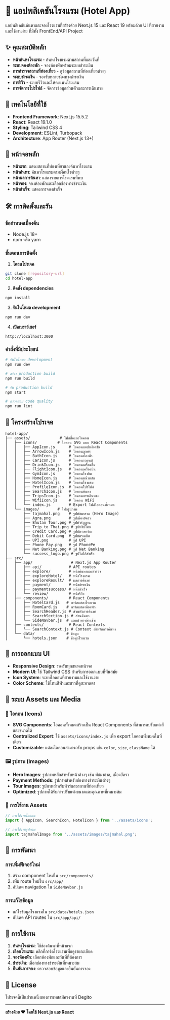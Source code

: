 # 🏨 แอปพลิเคชันโรงแรม (Hotel App)

แอปพลิเคชันค้นหาและจองโรงแรมที่สร้างด้วย Next.js 15 และ React 19 พร้อมด้วย UI ที่สวยงามและใช้งานง่าย ที่มีทั้ง FrontEnd/API Project

## ✨ คุณสมบัติหลัก

- **หน้าค้นหาโรงแรม** - ค้นหาโรงแรมตามสถานที่และวันที่
- **ระบบจองห้องพัก** - จองห้องพักพร้อมระบบชำระเงิน
- **การสำรวจสถานที่ท่องเที่ยว** - ดูข้อมูลสถานที่ท่องเที่ยวต่างๆ
- **ระบบชำระเงิน** - รองรับหลายช่องทางชำระเงิน
- **การรีวิว** - ระบบรีวิวและให้คะแนนโรงแรม
- **การจัดการโปรไฟล์** - จัดการข้อมูลส่วนตัวและการเดินทาง

## 🚀 เทคโนโลยีที่ใช้

- **Frontend Framework**: Next.js 15.5.2
- **React**: React 19.1.0
- **Styling**: Tailwind CSS 4
- **Development**: ESLint, Turbopack
- **Architecture**: App Router (Next.js 13+)

## 📱 หน้าจอหลัก

- **หน้าแรก**: แสดงสถานที่ท่องเที่ยวและค้นหาโรงแรม
- **หน้าค้นหา**: ค้นหาโรงแรมตามเงื่อนไขต่างๆ
- **หน้าผลการค้นหา**: แสดงรายการโรงแรมที่พบ
- **หน้าจอง**: จองห้องพักและเลือกช่องทางชำระเงิน
- **หน้าสำเร็จ**: แสดงการจองสำเร็จ

## 🛠️ การติดตั้งและรัน

### ข้อกำหนดเบื้องต้น
- Node.js 18+ 
- npm หรือ yarn

### ขั้นตอนการติดตั้ง

1. **โคลนโปรเจค**
```bash
git clone [repository-url]
cd hotel-app
```

2. **ติดตั้ง dependencies**
```bash
npm install
```

3. **รันในโหมด development**
```bash
npm run dev
```

4. **เปิดเบราว์เซอร์**
```
http://localhost:3000
```

### คำสั่งที่มีประโยชน์

```bash
# รันในโหมด development
npm run dev

# สร้าง production build
npm run build

# รัน production build
npm start

# ตรวจสอบ code quality
npm run lint
```

## 📁 โครงสร้างโปรเจค

```
hotel-app/
├── assets/             # ไฟล์สื่อและไอคอน
│   ├── icons/         # ไอคอน SVG แบบ React Components
│   │   ├── AppIcon.js      # ไอคอนแอปพลิเคชัน
│   │   ├── ArrowIcon.js    # ไอคอนลูกศร
│   │   ├── BathIcon.js     # ไอคอนห้องน้ำ
│   │   ├── CarIcon.js      # ไอคอนรถยนต์
│   │   ├── DrinkIcon.js    # ไอคอนเครื่องดื่ม
│   │   ├── FlightIcon.js   # ไอคอนเครื่องบิน
│   │   ├── GymIcon.js      # ไอคอนโรงยิม
│   │   ├── HomeIcon.js     # ไอคอนหน้าหลัก
│   │   ├── HotelIcon.js    # ไอคอนโรงแรม
│   │   ├── ProfileIcon.js  # ไอคอนโปรไฟล์
│   │   ├── SearchIcon.js   # ไอคอนค้นหา
│   │   ├── TripsIcon.js    # ไอคอนการเดินทาง
│   │   ├── WifiIcon.js     # ไอคอน WiFi
│   │   └── index.js        # Export ไฟล์ไอคอนทั้งหมด
│   └── images/        # ไฟล์รูปภาพ
│       ├── tajmahal.png    # รูปทัชมาฮาล (Hero Image)
│       ├── Agra.png        # รูปเมืองอัครา
│       ├── Bhutan Tour.png # รูปทัวร์ภูฏาน
│       ├── Trip to Thai.png # รูปทริปไทย
│       ├── Credit Card.png # รูปบัตรเครดิต
│       ├── Debit Card.png  # รูปบัตรเดบิต
│       ├── UPI.png         # รูป UPI
│       ├── Phone Pay.png   # รูป PhonePe
│       ├── Net Banking.png # รูป Net Banking
│       └── success_logo.png # รูปโลโก้สำเร็จ
├── src/
│   ├── app/                 # Next.js App Router
│   │   ├── api/            # API routes
│   │   ├── explore/        # หน้าค้นหาและสำรวจ
│   │   ├── exploreHotel/   # หน้าโรงแรม
│   │   ├── exploreResult/  # ผลการค้นหา
│   │   ├── payment/        # หน้าชำระเงิน
│   │   ├── paymentsuccess/ # หน้าสำเร็จ
│   │   └── review/         # หน้ารีวิว
│   ├── components/         # React Components
│   │   ├── HotelCard.js   # การ์ดแสดงโรงแรม
│   │   ├── RoomCard.js    # การ์ดแสดงห้องพัก
│   │   ├── SearchHeader.js # ส่วนหัวการค้นหา
│   │   ├── SearchSection.js # ส่วนค้นหา
│   │   └── SideNavbar.js  # แถบนำทางด้านข้าง
│   ├── contexts/           # React Contexts
│   │   └── SearchContext.js # Context สำหรับการค้นหา
│   └── data/              # ข้อมูล
│       └── hotels.json    # ข้อมูลโรงแรม
```

## 🎨 การออกแบบ UI

- **Responsive Design**: รองรับทุกขนาดหน้าจอ
- **Modern UI**: ใช้ Tailwind CSS สำหรับการออกแบบที่ทันสมัย
- **Icon System**: ระบบไอคอนที่สวยงามและใช้งานง่าย
- **Color Scheme**: ใช้โทนสีฟ้าและขาวที่ดูสะอาดตา

## 🎯 ระบบ Assets และ Media

### 📱 ไอคอน (Icons)
- **SVG Components**: ไอคอนทั้งหมดสร้างเป็น React Components ที่สามารถปรับแต่งสีและขนาดได้
- **Centralized Export**: ใช้ `assets/icons/index.js` เพื่อ export ไอคอนทั้งหมดในที่เดียว
- **Customizable**: แต่ละไอคอนสามารถรับ props เช่น `color`, `size`, `className` ได้

### 🖼️ รูปภาพ (Images)
- **Hero Images**: รูปภาพหลักสำหรับหน้าต่างๆ เช่น ทัชมาฮาล, เมืองอัครา
- **Payment Methods**: รูปภาพสำหรับช่องทางชำระเงินต่างๆ
- **Tour Images**: รูปภาพสำหรับทัวร์และสถานที่ท่องเที่ยว
- **Optimized**: รูปภาพได้รับการปรับแต่งขนาดและคุณภาพที่เหมาะสม

### 🔧 การใช้งาน Assets
```javascript
// การใช้งานไอคอน
import { AppIcon, SearchIcon, HotelIcon } from '../assets/icons';

// การใช้งานรูปภาพ
import tajmahalImage from '../assets/images/tajmahal.png';
```

## 🔧 การพัฒนา

### การเพิ่มฟีเจอร์ใหม่
1. สร้าง component ใหม่ใน `src/components/`
2. เพิ่ม route ใหม่ใน `src/app/`
3. อัปเดต navigation ใน `SideNavbar.js`

### การแก้ไขข้อมูล
- แก้ไขข้อมูลโรงแรมใน `src/data/hotels.json`
- อัปเดต API routes ใน `src/app/api/`

## 📱 การใช้งาน

1. **ค้นหาโรงแรม**: ใช้ช่องค้นหาที่หน้าแรก
2. **เลือกโรงแรม**: คลิกที่การ์ดโรงแรมเพื่อดูรายละเอียด
3. **จองห้องพัก**: เลือกห้องพักและวันที่ที่ต้องการ
4. **ชำระเงิน**: เลือกช่องทางชำระเงินที่เหมาะสม
5. **ยืนยันการจอง**: ตรวจสอบข้อมูลและยืนยันการจอง

## 📄 License

โปรเจคนี้เป็นส่วนหนึ่งของการเทสสมัครงานที่ Degito

---

**สร้างด้วย ❤️ โดยใช้ Next.js และ React**
